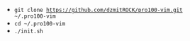 * <code>git clone https://github.com/dzmitROCK/pro100-vim.git ~/.pro100-vim</code>
* <code>cd ~/.pro100-vim</code>
* <code>./init.sh</code>  